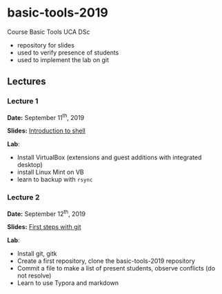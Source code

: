 # basic-tools-2019
Course Basic Tools UCA DSc

- repository for slides
- used to verify presence of students
- used to implement the lab on git

## Lectures

### Lecture 1

**Date:** September 11<sup>th</sup>, 2019

**Slides:** [Introduction to shell](slides/Lecture1.pdf)

 **Lab**: 

- Install VirtualBox (extensions and guest additions with integrated desktop) 
- install Linux Mint on VB
- learn to backup with `rsync`  

### Lecture 2

**Date:** September 12<sup>th</sup>, 2019

**Slides:** [First steps with git](slides/Lecture2a.pdf)

 **Lab**: 

- Install git, gitk
- Create a first repository, clone the basic-tools-2019 repository
- Commit a file to make a list of present students, observe conflicts (do not resolve)
- Learn to use Typora and markdown

